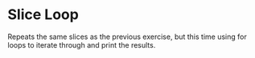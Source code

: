 # Slice Loop

Repeats the same slices as the previous exercise, but this time using for
loops to iterate through and print the results.
